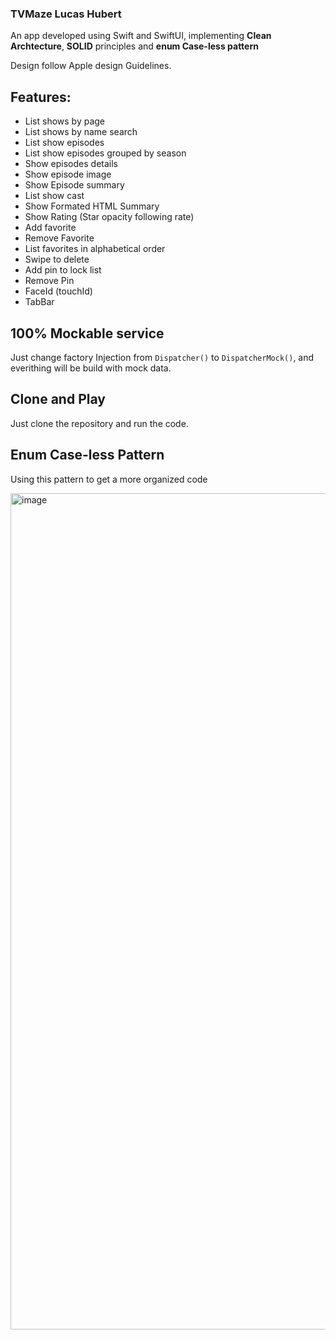 ### TVMaze Lucas Hubert

An app developed using Swift and SwiftUI, implementing **Clean Archtecture**, **SOLID** principles and **enum Case-less pattern**

Design follow Apple design Guidelines.

Features:
 -
 * List shows by page
 * List shows by name search
 * List show episodes
 * List show episodes grouped by season
 * Show episodes details
 * Show episode image
 * Show Episode summary
 * List show cast
 * Show Formated HTML Summary
 * Show Rating (Star opacity following rate)
 * Add favorite
 * Remove Favorite
 * List favorites in alphabetical order
 * Swipe to delete
 * Add pin to lock list
 * Remove Pin
 * FaceId (touchId)
 * TabBar

 100% Mockable service
 - 
 Just change factory Injection from `Dispatcher()` to `DispatcherMock()`, and everithing will be build with mock data.

 Clone and Play
 -
Just clone the repository and run the code.

Enum Case-less Pattern
-
Using this pattern to get a more organized code

<img width="1338" alt="image" src="https://github.com/user-attachments/assets/dc719ef3-1d3c-4dde-9192-b5344f68f7bf" />
